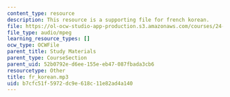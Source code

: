 ```yaml
---
content_type: resource
description: This resource is a supporting file for french korean.
file: https://ol-ocw-studio-app-production.s3.amazonaws.com/courses/24-901-language-and-its-structure-i-phonology-fall-2010/b7cfc51f5972dc9e618c11e82ad4a140_fr_korean.mp3
file_type: audio/mpeg
learning_resource_types: []
ocw_type: OCWFile
parent_title: Study Materials
parent_type: CourseSection
parent_uid: 52b0792e-d6ee-155e-eb47-087fbada3cb6
resourcetype: Other
title: fr_korean.mp3
uid: b7cfc51f-5972-dc9e-618c-11e82ad4a140
---
```


